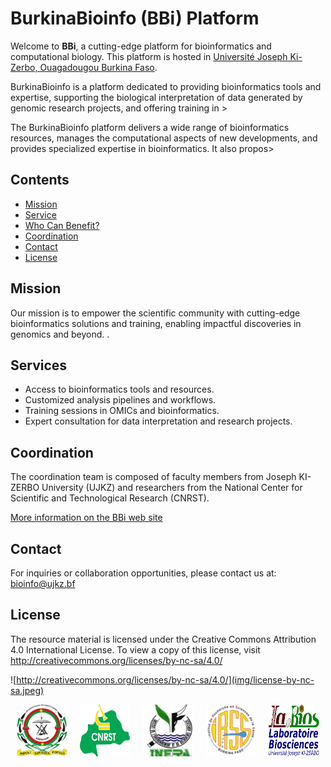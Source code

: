 # BurkinaBioinfo (BBi) Platform

Welcome to **BBi**, a cutting-edge platform for bioinformatics and computational biology. This platform is hosted in [Université Joseph Ki-Zerbo, Ouagadougou Burkina Faso](https://www.ujkz.bf/).

BurkinaBioinfo is a platform dedicated to providing bioinformatics tools and expertise, supporting the biological interpretation of data generated by genomic research projects, and offering training in >

The BurkinaBioinfo platform delivers a wide range of bioinformatics resources, manages the computational aspects of new developments, and provides specialized expertise in bioinformatics. It also propos>



## Contents

- [Mission](mission)
- [Service](service)
- [ Who Can Benefit?](development)
- [Coordination](coordination)
- [Contact](author)
- [License](license)


## Mission

Our mission is to empower the scientific community with cutting-edge bioinformatics solutions and training, enabling impactful discoveries in genomics and beyond.
.


## Services
* Access to bioinformatics tools and resources.
* Customized analysis pipelines and workflows.
* Training sessions in OMICs and bioinformatics.
* Expert consultation for data interpretation and research projects.


## Coordination
The coordination team is composed of faculty members from Joseph KI-ZERBO University (UJKZ) and researchers from the National Center for Scientific and Technological Research (CNRST).

[More information on the BBi web site](https://burkinabioinfo.github.io/)

## Contact
For inquiries or collaboration opportunities, please contact us at:
bioinfo@ujkz.bf

## License

The resource material is licensed under the Creative Commons Attribution 4.0 International License. To view a copy of this license, visit http://creativecommons.org/licenses/by-nc-sa/4.0/

![http://creativecommons.org/licenses/by-nc-sa/4.0/](img/license-by-nc-sa.jpeg)



<div style="display:flex">
<img src="img/logo_ujkz.jpeg" style="display: block; margin: 0 auto; width: 16%;">
<img src="img/logo_cnsrt.png" style="display: block; margin: 0 auto; width: 16%;">
<img src="img/logo_inera.jpeg" style="display: block; margin: 0 auto; width: 16%;">
<img src="img/logo_irss.png" style="display: block; margin: 0 auto; width: 16%;">
<img src="img/logo_labios.jpg" style="display: block; margin: 0 auto; width: 16%;">
</div>


